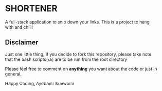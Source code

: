 # SHORTENER

A full-stack application to snip down your links.
This is a project to hang with and chill!

## Disclaimer

Just one little thing, if you decide to fork this repository, please take note that the bash scripts(```sh```) are to be run from the root directory

Please feel free to comment on **anything** you want about the code or just in general.

Happy Coding,
Ayobami Ikuewumi
